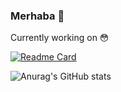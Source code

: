 ### Merhaba 👋

Currently working on 😳

[![Readme Card](https://github-readme-stats.vercel.app/api/pin/?username=portles&repo=Steam-Boost-For-MacOS&show_owner=true)](https://github.com/Portles/Steam-Boost-For-MacOS)

![Anurag's GitHub stats](https://github-readme-stats.vercel.app/api?username=portles&show_icons=true&theme=radical)

<!--
**Portles/Portles** is a ✨ _special_ ✨ repository because its `README.md` (this file) appears on your GitHub profile.

Here are some ideas to get you started:

- 🔭 I’m currently working on ...
- 🌱 I’m currently learning ...
- 👯 I’m looking to collaborate on ...
- 🤔 I’m looking for help with ...
- 💬 Ask me about ...
- 📫 How to reach me: ...
- 😄 Pronouns: ...
- ⚡ Fun fact: ...
-->

